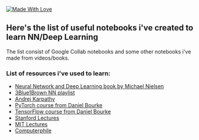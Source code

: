[![Made With Love](https://img.shields.io/badge/Made%20With-Love-red.svg)](https://github.com/lifeisbeautifu1)
## Here's the list of useful notebooks i've created to learn NN/Deep Learning
The list consist of Google Collab notebooks and some other notebooks i've made from videos/books.

### List of resources i've used to learn:
* [Neural Network and Deep Learning book by Michael Nielsen](http://neuralnetworksanddeeplearning.com/index.html)
* [3Blue1Brown NN playlist](https://www.youtube.com/watch?v=aircAruvnKk&list=PLZHQObOWTQDNU6R1_67000Dx_ZCJB-3pi)
* [Andrej Karpathy](https://www.youtube.com/@AndrejKarpathy)
* [PyTorch course from Daniel Bourke](https://www.learnpytorch.io/)
* [TensorFlow course from Daniel Bourke](https://dev.mrdbourke.com/tensorflow-deep-learning/)
* [Stanford Lectures](https://www.youtube.com/watch?v=NfnWJUyUJYU&list=PLkt2uSq6rBVctENoVBg1TpCC7OQi31AlC)
* [MIT Lectures](https://www.youtube.com/watch?v=QDX-1M5Nj7s&list=PLtBw6njQRU-rwp5__7C0oIVt26ZgjG9NI)
* [Computerphile](https://www.youtube.com/@Computerphile/featured)
